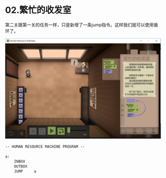 # 02.繁忙的收发室
第二关跟第一关的任务一样，只是新增了一条jump指令。这样我们就可以使用循环了。

![](https://github.com/zkangHUST/Human-Resource-Machine/blob/master/pic/02%E7%B9%81%E5%BF%99%E7%9A%84%E6%94%B6%E5%8F%91%E5%AE%A4.png?raw=true)
```
-- HUMAN RESOURCE MACHINE PROGRAM --

a:
    INBOX   
    OUTBOX  
    JUMP     a
```

